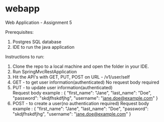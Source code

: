 # webapp
Web Application - Assignment 5

Prerequisites:
1. Postgres SQL database
2. IDE to run the java application

Instructions to run:

1. Clone the repo to a local machine and open the folder in your IDE.
2. Run SpringMvcRestApplication
3. Hit the API's with GET, PUT, POST on URL - /v1/user/self
4. GET - to get user information(authenticated) 
            No request body required
5. PUT - to update user information(authenticated)  
   Request body example : {
   "first_name": "Jane",
   "last_name": "Doe",
   "password": "skdjfhskdfjhg",
   "username": "jane.doe@example.com"
   }
6. POST - to create a user(no authentication required)
   Request body example : {
   "first_name": "Jane",
   "last_name": "Doe",
   "password": "skdjfhskdfjhg",
   "username": "jane.doe@example.com"
   }
